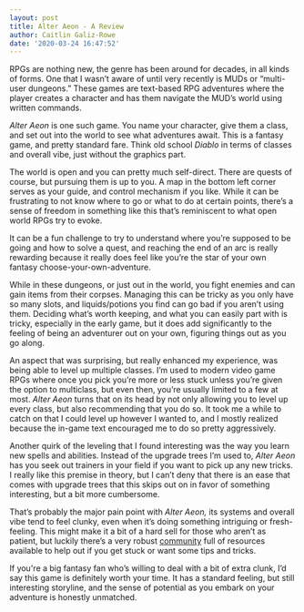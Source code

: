 ```yaml
---
layout: post
title: Alter Aeon - A Review
author: Caitlin Galiz-Rowe
date: '2020-03-24 16:47:52'
---
```


RPGs are nothing new, the genre has been around for decades, in all kinds of forms. One that I wasn’t aware of until very recently is MUDs or “multi-user dungeons.” These games are text-based RPG adventures where the player creates a character and has them navigate the MUD’s world using written commands.

_Alter Aeon_ is one such game. You name your character, give them a class, and set out into the world to see what adventures await. This is a fantasy game, and pretty standard fare. Think old school _Diablo_ in terms of classes and overall vibe, just without the graphics part.

The world is open and you can pretty much self-direct. There are quests of course, but pursuing them is up to you. A map in the bottom left corner serves as your guide, and control mechanism if you like. While it can be frustrating to not know where to go or what to do at certain points, there’s a sense of freedom in something like this that’s reminiscent to what open world RPGs try to evoke.

It can be a fun challenge to try to understand where you’re supposed to be going and how to solve a quest, and reaching the end of an arc is really rewarding because it really does feel like you’re the star of your own fantasy choose-your-own-adventure.

While in these dungeons, or just out in the world, you fight enemies and can gain items from their corpses. Managing this can be tricky as you only have so many slots, and liquids/potions you find can go bad if you aren’t using them. Deciding what’s worth keeping, and what you can easily part with is tricky, especially in the early game, but it does add significantly to the feeling of being an adventurer out on your own, figuring things out as you go along.

An aspect that was surprising, but really enhanced my experience, was being able to level up multiple classes. I’m used to modern video game RPGs where once you pick you’re more or less stuck unless you’re given the option to multiclass, but even then, you’re usually limited to a few at most. _Alter Aeon_ turns that on its head by not only allowing you to level up every class, but also recommending that you do so. It took me a while to catch on that I could level up however I wanted to, and I mostly realized because the in-game text encouraged me to do so pretty aggressively.

Another quirk of the leveling that I found interesting was the way you learn new spells and abilities. Instead of the upgrade trees I’m used to, _Alter Aeon_ has you seek out trainers in your field if you want to pick up any new tricks. I really like this premise in theory, but I can’t deny that there is an ease that comes with upgrade trees that this skips out on in favor of something interesting, but a bit more cumbersome.

That’s probably the major pain point with _Alter Aeon,_ its systems and overall vibe tend to feel clunky, even when it’s doing something intriguing or fresh-feeling. This might make it a bit of a hard sell for those who aren’t as patient, but luckily there’s a very robust [community](http://www.alteraeon.com/) full of resources available to help out if you get stuck or want some tips and tricks.

If you're a big fantasy fan who’s willing to deal with a bit of extra clunk, I’d say this game is definitely worth your time. It has a standard feeling, but still interesting storyline, and the sense of potential as you embark on your adventure is honestly unmatched.

